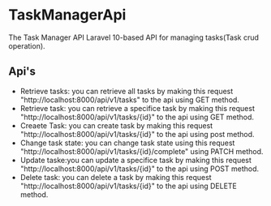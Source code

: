 # TaskManagerApi
The Task Manager API Laravel 10-based API for managing tasks(Task crud operation).

 
## Api's
* Retrieve tasks: you can retrieve all tasks by making this request "http://localhost:8000/api/v1/tasks" to the api using GET method.
* Retrieve  task: you can retrieve a specifice task by making this request "http://localhost:8000/api/v1/tasks/{id}" to the api using GET method.
* Creaete Task: you can create task by making this request "http://localhost:8000/api/v1/tasks/{id}" to the api using post method.
* Change  task state: you can change task state using this request "http://localhost:8000/api/v1/tasks/{id}/complete" using PATCH method.
* Update taske:you can update a specifice task by making this request "http://localhost:8000/api/v1/tasks/{id}" to the api using POST method.
* Delete task: you can delete a task by making this request "http://localhost:8000/api/v1/tasks/{id}" to the api using DELETE method.
